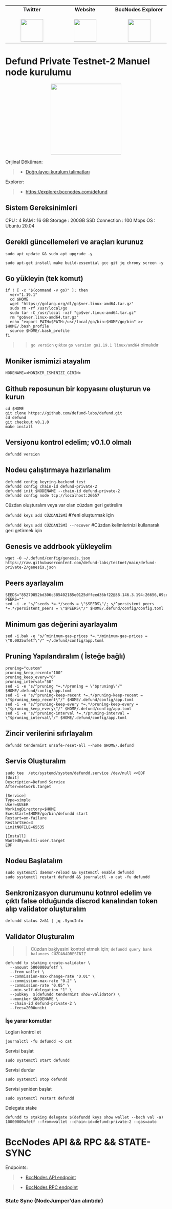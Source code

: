 <table width="900px" align="center">
    <tbody>
        <tr valign="top">
            <td width="300px" align="center">
            <span><strong>Twitter</strong></span><br><br />
            <a href="https://twitter.com/bccnodes" target="_blank" rel="noopener noreferrer">
            <img height="70px" src="https://github.com/berkcaNode/berkcaNode/blob/main/twitter.png">
            </td>
            <td width="300px" align="center">
            <span><strong>Website</strong></span><br><br />
            <a href="https://bccnodes.com/" target="_blank" rel="noopener noreferrer">
            <img height="70px" src="https://github.com/berkcaNode/berkcaNode/blob/main/web.png">
            </td>
            <td width="300px" align="center">
            <span><strong>BccNodes Explorer</strong></span><br><br />
            <a href="https://explorer.bccnodes.com/" target="_blank" rel="noopener noreferrer">
            <img height="70px" src="https://github.com/berkcaNode/berkcaNode/blob/main/exp%20(1).png">
            </td>
        </tr>
    </tbody>
</table>

# Defund Private Testnet-2 Manuel node kurulumu

<p align="center">
  <img height="220" height="auto" src="defund.png">
</p>

Orijinal Döküman:
>- [Doğrulayıcı kurulum talimatları](https://github.com/defund-labs/testnet/tree/main/defund-private-2)

Explorer:
>- https://explorer.bccnodes.com/defund

## Sistem Gereksinimleri
CPU : 4 
RAM : 16 GB
Storage : 200GB SSD
Connection : 100 Mbps
OS : Ubuntu 20.04 

## Gerekli güncellemeleri ve araçları kurunuz
```
sudo apt update && sudo apt upgrade -y
```
```
sudo apt-get install make build-essential gcc git jq chrony screen -y
```
## Go yükleyin (tek komut)
```
if ! [ -x "$(command -v go)" ]; then
  ver="1.19.1"
  cd $HOME
  wget "https://golang.org/dl/go$ver.linux-amd64.tar.gz"
  sudo rm -rf /usr/local/go
  sudo tar -C /usr/local -xzf "go$ver.linux-amd64.tar.gz"
  rm "go$ver.linux-amd64.tar.gz"
  echo "export PATH=$PATH:/usr/local/go/bin:$HOME/go/bin" >> $HOME/.bash_profile
  source $HOME/.bash_profile
fi
```
>> `go version` çıktısı `go version go1.19.1 linux/amd64` olmalıdır

## Moniker ismimizi atayalım
```
NODENAME=<MONIKER_ISMINIZI_GİRİN>
```

## Github reposunun bir kopyasını oluşturun ve kurun
```
cd $HOME
git clone https://github.com/defund-labs/defund.git
cd defund
git checkout v0.1.0
make install
```

## Versiyonu kontrol edelim; v0.1.0 olmalı
```
defundd version
```

## Nodeu çalıştırmaya hazırlanalım
```
defundd config keyring-backend test
defundd config chain-id defund-private-2
defundd init $NODENAME --chain-id defund-private-2
defundd config node tcp://localhost:26657
```
Cüzdan oluşturalım veya var olan cüzdanı geri getirelim

```defundd keys add CÜZDANİSMİ```             #Yeni oluşturmak için

``` defundd keys add CÜZDANİSMİ --recover ``` #Cüzdan kelimlerinizi kullanarak geri getirmek için



## Genesis ve addrbook yükleyelim
```
wget -O ~/.defund/config/genesis.json https://raw.githubusercontent.com/defund-labs/testnet/main/defund-private-2/genesis.json
```

## Peers ayarlayalım
```
SEEDS="85279852bd306c385402185e0125dffeed36bf22@38.146.3.194:26656,09ce2d3fc0fdc9d1e879888e7d72ae0fefef6e3d@65.108.105.48:11256"
PEERS=""
sed -i -e "s/^seeds *=.*/seeds = \"$SEEDS\"/; s/^persistent_peers *=.*/persistent_peers = \"$PEERS\"/" $HOME/.defund/config/config.toml
```

## Minimum gas değerini ayarlayalım
```
sed -i.bak -e "s/^minimum-gas-prices *=.*/minimum-gas-prices = \"0.0025ufetf\"/" ~/.defund/config/app.toml
```

## Pruning Yapılandıralım ( İsteğe bağlı)
```
pruning="custom"
pruning_keep_recent="100"
pruning_keep_every="0"
pruning_interval="50"
sed -i -e "s/^pruning *=.*/pruning = \"$pruning\"/" $HOME/.defund/config/app.toml
sed -i -e "s/^pruning-keep-recent *=.*/pruning-keep-recent = \"$pruning_keep_recent\"/" $HOME/.defund/config/app.toml
sed -i -e "s/^pruning-keep-every *=.*/pruning-keep-every = \"$pruning_keep_every\"/" $HOME/.defund/config/app.toml
sed -i -e "s/^pruning-interval *=.*/pruning-interval = \"$pruning_interval\"/" $HOME/.defund/config/app.toml
```

## Zincir verilerini sıfırlayalım
```
defundd tendermint unsafe-reset-all --home $HOME/.defund
```


## Servis Oluşturalım
```
sudo tee  /etc/systemd/system/defundd.service /dev/null <<EOF
[Unit]
Description=Defund Service
After=network.target

[Service]
Type=simple
User=$USER
WorkingDirectory=$HOME
ExecStart=$HOME/go/bin/defundd start
Restart=on-failure
RestartSec=3
LimitNOFILE=65535

[Install]
WantedBy=multi-user.target
EOF
```

## Nodeu Başlatalım
```
sudo systemctl daemon-reload && systemctl enable defundd
sudo systemctl restart defundd && journalctl -o cat -fu defundd
```
## Senkronizasyon durumunu kotnrol edelim ve çıktı false olduğunda discrod kanalından token alıp validator oluşturalım
```
defundd status 2>&1 | jq .SyncInfo
```

## Validator Oluşturalım
>> Cüzdan bakiyesini kontrol etmek için; `defundd query bank balances CÜZDANADRESİNİZ`
```
defundd tx staking create-validator \
  --amount 5000000ufetf \
  --from wallet \
  --commission-max-change-rate "0.01" \
  --commission-max-rate "0.2" \
  --commission-rate "0.05" \
  --min-self-delegation "1" \
  --pubkey  $(defundd tendermint show-validator) \
  --moniker $NODENAME \
  --chain-id defund-private-2 \
  --fees=2000unibi 
```

### İşe yarar komutlar
Logları kontrol et
```
journalctl -fu defundd -o cat
```

Servisi başlat
```
sudo systemctl start defundd
```

Servisi durdur
```
sudo systemctl stop defundd
```

Servisi yeniden başlat
```
sudo systemctl restart defundd
```
Delegate stake
```
defundd tx staking delegate $(defundd keys show wallet --bech val -a) 10000000ufetf --from=wallet --chain-id=defund-private-2 --gas=auto
```

# BccNodes API && RPC && STATE-SYNC

Endpoints:
>- [BccNodes API endpoint](https://defund.api.bccnodes.com/)

>- [BccNodes RPC endpoint](https://defund.rpc.bccnodes.com/)

### State Sync (NodeJumper'dan alıntıdır)

```

```
